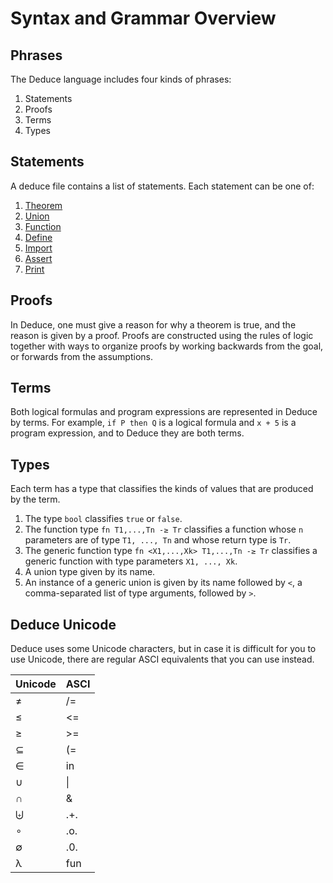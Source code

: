 # Syntax and Grammar Overview

## Phrases

The Deduce language includes four kinds of phrases:

1. Statements
2. Proofs
3. Terms
4. Types

## Statements

A deduce file contains a list of statements. Each statement can be one of:

1. [Theorem](./Reference.md#theorem-statement)
2. [Union](./Reference.md#union-statement)
3. [Function](./Reference.md#function-statement)
4. [Define](./Reference.md#define-statement)
5. [Import](./Reference.md#import-statement)
6. [Assert](./Reference.md#assert-statement)
7. [Print](./Reference.md#print-statement)

## Proofs

In Deduce, one must give a reason for why a theorem is true, and the reason is given by a proof. Proofs are constructed using the rules of logic together with ways to organize proofs by working backwards from the goal, or forwards from the assumptions.

## Terms

Both logical formulas and program expressions are represented in Deduce by terms. For example, `if P then Q` is a logical formula and `x + 5` is a program expression, and to Deduce they are both terms.
    
## Types

Each term has a type that classifies the kinds of values that are produced by the term.
    
1. The type `bool` classifies `true` or `false`.
2. The function type `fn T1,...,Tn -≥ Tr` classifies a function whose `n` parameters are of type `T1, ..., Tn` and whose return type is `Tr`.
3. The generic function type `fn <X1,...,Xk> T1,...,Tn -≥ Tr` classifies a generic function with type parameters `X1, ..., Xk`.
4. A union type given by its name.
5. An instance of a generic union is given by its name followed by `<`, a comma-separated list of type arguments, followed by `>`.

## Deduce Unicode

Deduce uses some Unicode characters, but in case it is difficult for you to use Unicode, there are regular ASCI equivalents that you can use instead.

| Unicode | ASCI |
| ------- | ---- |
| ≠       | /=   |
| ≤       | <=   |
| ≥       | >=   |
| ⊆       | (=   |
| ∈       | in   |
| ∪       | \|   |
| ∩       | &    |
| ⨄       | .+.  |
| ∘       | .o.  |
| ∅      | .0.  |
| λ       | fun  |
    

